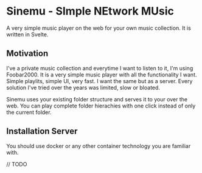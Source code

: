 # Sinemu - SImple NEtwork MUsic

A very simple music player on the web for your own music collection. It is written in Svelte.

## Motivation

I've a private music collection and everytime I want to listen to it, I'm using Foobar2000. It is a very simple music player with all the functionality I want. Simple playlits, simple UI, very fast. I want the same but as a server. Every solution I've tried over the years was limited, slow or bloated.

Sinemu uses your existing folder structure and serves it to your over the web. You can play complete folder hierachies with one click instead of only the current folder.

## Installation Server

You should use docker or any other container technology you are familiar with.

// TODO
